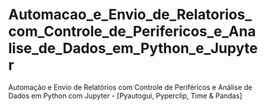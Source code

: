 # Automacao_e_Envio_de_Relatorios_com_Controle_de_Perifericos_e_Analise_de_Dados_em_Python_e_Jupyter
Automação e Envio de Relatórios com Controle de Periféricos e Análise de Dados em Python com Jupyter - [Pyautogui, Pyperclip, Time &amp; Pandas]
